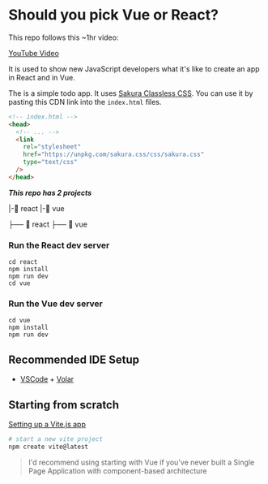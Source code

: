 # Should you pick Vue or React?

This repo follows this ~1hr video:

[YouTube Video](https://youtu.be/-n5bNpVykrM)

It is used to show new JavaScript developers what it's like to create an app in React and in Vue.

The is a simple todo app. It uses [Sakura Classless CSS](https://github.com/oxalorg/sakura). You can use it by pasting this CDN link into the `index.html` files.

```html
<!-- index.html -->
<head>
  <!-- ... -->
  <link
    rel="stylesheet"
    href="https://unpkg.com/sakura.css/css/sakura.css"
    type="text/css"
  />
</head>
```

**_This repo has 2 projects_**

|-📁 react
|-📁 vue

├── 📁 react
├── 📁 vue

### Run the React dev server

```
cd react
npm install
npm run dev
cd vue
```

### Run the Vue dev server

```
cd vue
npm install
npm run dev
```

## Recommended IDE Setup

- [VSCode](https://code.visualstudio.com/) + [Volar](https://marketplace.visualstudio.com/items?itemName=johnsoncodehk.volar)

## Starting from scratch

[Setting up a Vite.js app](https://vitejs.dev/guide/#scaffolding-your-first-vite-project)

```bash
# start a new vite project
npm create vite@latest
```

> I'd recommend using starting with Vue if you've never built a Single Page Application with component-based architecture

